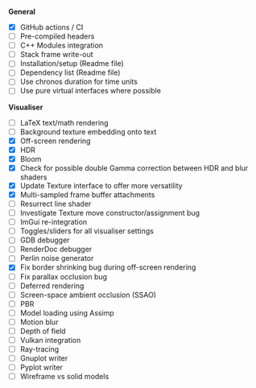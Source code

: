 **General**
- [x] GitHub actions / CI
- [ ] Pre-compiled headers
- [ ] C++ Modules integration
- [ ] Stack frame write-out
- [ ] Installation/setup (Readme file)
- [ ] Dependency list (Readme file)
- [ ] Use chronos duration for time units
- [ ] Use pure virtual interfaces where possible

**Visualiser**
- [ ] LaTeX text/math rendering
- [ ] Background texture embedding onto text
- [x] Off-screen rendering
- [x] HDR
- [x] Bloom
- [x] Check for possible double Gamma correction between HDR and blur shaders
- [x] Update Texture interface to offer more versatility
- [x] Multi-sampled frame buffer attachments
- [ ] Resurrect line shader
- [ ] Investigate Texture move constructor/assignment bug
- [ ] ImGui re-integration
- [ ] Toggles/sliders for all visualiser settings
- [ ] GDB debugger
- [ ] RenderDoc debugger
- [ ] Perlin noise generator
- [x] Fix border shrinking bug during off-screen rendering
- [ ] Fix parallax occlusion bug
- [ ] Deferred rendering
- [ ] Screen-space ambient occlusion (SSAO)
- [ ] PBR
- [ ] Model loading using Assimp
- [ ] Motion blur
- [ ] Depth of field
- [ ] Vulkan integration
- [ ] Ray-tracing
- [ ] Gnuplot writer
- [ ] Pyplot writer
- [ ] Wireframe vs solid models
